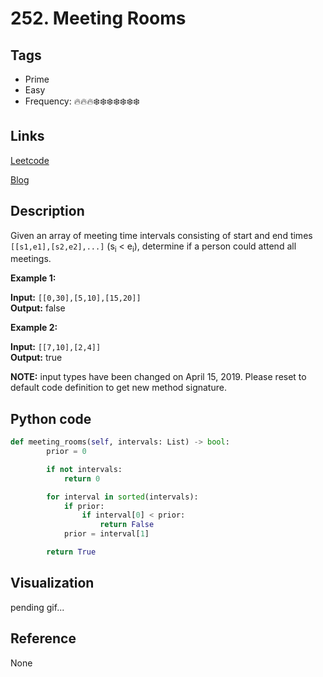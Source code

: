# 252. Meeting Rooms

## Tags

- Prime
- Easy
- Frequency: :fire::fire::fire::snowflake::snowflake::snowflake::snowflake::snowflake::snowflake::snowflake:

## Links

[Leetcode](https://leetcode.com/problems/meeting-rooms/description/)

[Blog](http://206.81.6.248:12306/leetcode/meeting-rooms/description)

## Description

Given an array of meeting time intervals consisting of start and end times <code>[[s1,e1],[s2,e2],...]</code> (s<sub>i</sub> < e<sub>i</sub>), determine if a person could attend all meetings.

<b>Example 1:</b>

<b>Input:</b> <code>[[0,30],[5,10],[15,20]]</code>  
<b>Output:</b> false

<b>Example 2:</b>

<b>Input:</b> <code>[[7,10],[2,4]]</code>  
<b>Output:</b> true

<strong>NOTE:</strong> input types have been changed on April 15, 2019. Please reset to default code definition to get new method signature.

## Python code

```python
def meeting_rooms(self, intervals: List) -> bool:
        prior = 0

        if not intervals:
            return 0

        for interval in sorted(intervals):
            if prior:
                if interval[0] < prior:
                    return False
            prior = interval[1]

        return True
```

## Visualization

pending gif...

## Reference

None

